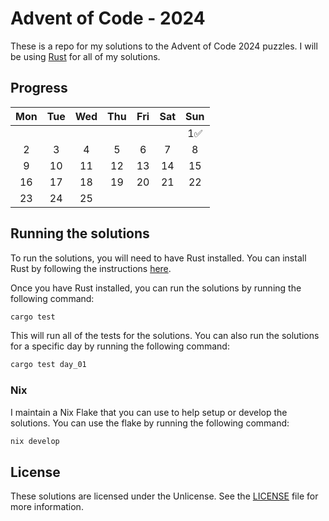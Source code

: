 # Advent of Code - 2024

These is a repo for my solutions to the Advent of Code 2024 puzzles. I will be using [Rust](https://www.rust-lang.org/) for all of my solutions.

## Progress

|Mon|Tue|Wed|Thu|Fri|Sat|Sun|
|:-:|:-:|:-:|:-:|:-:|:-:|:-:|
| | | | | | |1✅|
|2|3|4|5|6|7|8|
|9|10|11|12|13|14|15|
|16|17|18|19|20|21|22|
|23|24|25| | | | |

## Running the solutions

To run the solutions, you will need to have Rust installed. You can install Rust by following the instructions [here](https://www.rust-lang.org/tools/install).

Once you have Rust installed, you can run the solutions by running the following command:

```sh
cargo test
```

This will run all of the tests for the solutions. You can also run the solutions for a specific day by running the following command:

```sh
cargo test day_01
```

### Nix

I maintain a Nix Flake that you can use to help setup or develop the solutions.
You can use the flake by running the following command:

```sh
nix develop
```

## License

These solutions are licensed under the Unlicense. See the [LICENSE](LICENSE) file for more information.
